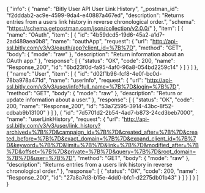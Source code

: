 {
  "info": {
    "name": "Bitly User API User Link History",
    "_postman_id": "f2dddab2-ac9e-4599-9da4-e40887a467ed",
    "description": "Returns entries from a users link history in reverse chronological order.",
    "schema": "https://schema.getpostman.com/json/collection/v2.0.0/"
  },
  "item": [
    {
      "name": "OAuth",
      "item": [
        {
          "id": "4b59dcd5-19d6-45a2-a1d7-2ad489aea0b8",
          "name": "oauthApp",
          "request": {
            "url": "http://api-ssl.bitly.com/v3/v3/oauth/app?client_id=%7B%7D",
            "method": "GET",
            "body": {
              "mode": "raw"
            },
            "description": "Return information about an OAuth app."
          },
          "response": [
            {
              "status": "OK",
              "code": 200,
              "name": "Response_200",
              "id": "6bd23f0d-fa95-4af0-96a8-054bd2259c14"
            }
          ]
        }
      ]
    },
    {
      "name": "User",
      "item": [
        {
          "id": "d02f1b96-fcf8-4e0f-bc0d-78ba978a471d",
          "name": "userInfo",
          "request": {
            "url": "http://api-ssl.bitly.com/v3/v3/user/info?full_name=%7B%7D&login=%7B%7D",
            "method": "GET",
            "body": {
              "mode": "raw"
            },
            "description": "Return or update information about a user."
          },
          "response": [
            {
              "status": "OK",
              "code": 200,
              "name": "Response_200",
              "id": "53a72595-3914-43bc-8f52-cdbab9b13100"
            }
          ]
        },
        {
          "id": "7d5701d2-2b54-4ad7-b873-24cd3beb7000",
          "name": "userLinkHistory",
          "request": {
            "url": "http://api-ssl.bitly.com/v3/v3/user/link_history?archived=%7B%7D&campaign_id=%7B%7D&created_after=%7B%7D&created_before=%7B%7D&exact_domain=%7B%7D&expand_client_id=%7B%7D&keyword=%7B%7D&limit=%7B%7D&link=%7B%7D&modified_after=%7B%7D&offset=%7B%7D&private=%7B%7D&query=%7B%7D&root_domain=%7B%7D&user=%7B%7D",
            "method": "GET",
            "body": {
              "mode": "raw"
            },
            "description": "Returns entries from a users link history in reverse chronological order."
          },
          "response": [
            {
              "status": "OK",
              "code": 200,
              "name": "Response_200",
              "id": "27a8a7d3-b15e-4dd0-bfc1-d2275db01b43"
            }
          ]
        }
      ]
    }
  ]
}